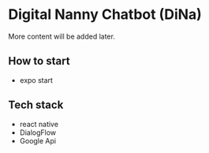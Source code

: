 # Digital Nanny Chatbot (DiNa)

More content will be added later.

## How to start

* expo start

## Tech stack
* react native
* DialogFlow
* Google Api
